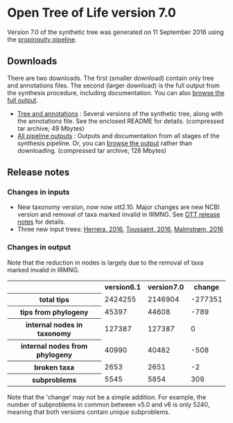 # Open Tree of Life version 7.0

Version 7.0 of the synthetic tree was generated on 11 September 2016 using the [propinquity pipeline](https://github.com/OpenTreeOfLife/propinquity).

## Downloads
There are two downloads. The first (smaller download) contain only tree and annotations files. The second (larger download) is the full output from the synthesis procedure, including documentation. You can also [browse the full output](http://files.opentreeoflife.org/synthesis/opentree7.0/output/index.html).

* [Tree and annotations](http://files.opentreeoflife.org/synthesis/opentree7.0/opentree7.0_tree.tgz) : Several versions of the synthetic tree, along with the annotations file. See the enclosed README for details. (compressed tar archive; 49 Mbytes)
* [All pipeline outputs](http://files.opentreeoflife.org/synthesis/opentree7.0/opentree7.0_output.tgz) : Outputs and documentation from all stages of the synthesis pipeline. Or, you can [browse the output](http://files.opentreeoflife.org/synthesis/opentree7.0/output/index.html) rather than downloading. (compressed tar archive; 128 Mbytes)

## Release notes

### Changes in inputs

* New taxonomy version, now now ott2.10. Major changes are new NCBI version and removal of taxa marked invalid in IRMNG. See [OTT release notes](https://tree.opentreeoflife.org/about/taxonomy-version/ott2.10) for details.
* Three new input trees:  [Herrera, 2016](https://tree.opentreeoflife.org/curator/study/view/ot_722?tab=trees&tree=tree1), [Toussaint, 2016](https://tree.opentreeoflife.org/curator/study/view/ot_764?tab=trees&tree=tree1), [Malmstrøm, 2016](https://tree.opentreeoflife.org/curator/study/view/ot_771?tab=trees&tree=tree1)

### Changes in output

Note that the reduction in nodes is largely due to the removal of taxa marked invalid in IRMNG.

<!--
N.B. stats tables must use inline HTML, since web2py doesn't know how to render table markdown :-/
-->
<table class="table table-condensed">
 <tr>
  <th><!--statistic-->&nbsp;</th>
  <th>version6.1</th>
  <th>version7.0</th>
  <th>change</th>
 </tr>
 <tr>
  <th>total tips</th>
  <td>2424255</td>
  <td>2146904</td>
  <td>-277351</td>
 </tr>
 <tr>
  <th>tips from phylogeny</th>
  <td>45397</td>
  <td>44608</td>
  <td>-789</td>
 </tr>
 <tr>
  <th>internal nodes in taxonomy</th>
  <td>127387</td>
  <td>127387</td>
  <td>0</td>
 </tr>
 <tr>
  <th>internal nodes from phylogeny</th>
  <td>40990</td>
  <td>40482</td>
  <td>-508</td>
 </tr>
 <tr>
  <th>broken taxa</th>
  <td>2653</td>
  <td>2651</td>
  <td>-2</td>
 </tr>
 <tr>
  <th>subproblems</th>
  <td>5545</td>
  <td>5854</td>
  <td>309</td>
 </tr>
</table>

Note that the 'change' may not be a simple addition. For example, the number of subproblems in common between v5.0 and v6 is only 5240, meaning that both versions contain *unique* subproblems.
